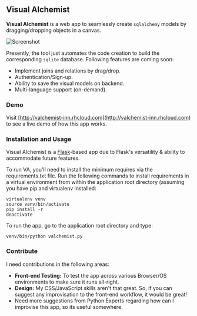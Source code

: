 ## Visual Alchemist

**Visual Alchemist** is a web app to seamlessly create `sqlalchemy` models by dragging/dropping objects in a canvas.

![Screenshot](https://github.com/prahladyeri/valchemist/raw/master/img/screenAddTable.png)

Presently, the tool just automates the code creation to build the corresponding `sqlite` database. Following features are coming soon:

- Implement joins and relations by drag/drop.
- Authentication/Sign-up.
- Ability to save the visual models on backend.
- Multi-language support (on-demand).

### Demo

Visit [http://valchemist-inn.rhcloud.com](http://valchemist-inn.rhcloud.com) to see a live demo of how this app works.

### Installation and Usage

Visual Alchemist is a [Flask](http://flask.pocoo.org/)-based app due to Flask's versatility & ability to accommodate future features.

To run VA, you'll need to install the minimum requires via the requirements.txt file. Run the following commands to install requirements in a virtual environment from within the application root directory (assuming you have pip and virtualenv installed: 

    virtualenv venv
    source venv/bin/activate
    pip install -r
    deactivate

To run the app, go to the application root directory and type:

    venv/bin/python valchemist.py
    	
	
### Contribute

I need contributions in the following areas:
- **Front-end Testing:** To test the app across various Browser/OS environments to make sure it runs all-right.
- **Design:** My CSS/JavaScript skills aren't that great. So, if you can suggest any improvisation to the front-end workflow, it would be great!
- Need more suggestions from Python Experts regarding how can I improvise this app, so its useful somewhere.